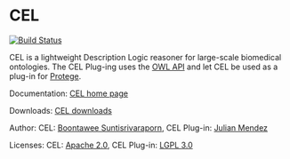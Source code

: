 CEL
===

[![Build Status](https://travis-ci.org/julianmendez/cel.png?branch=master)](https://travis-ci.org/julianmendez/cel)

CEL is a lightweight Description Logic reasoner for large-scale biomedical ontologies. The CEL Plug-ing uses the [OWL API](http://owlcs.github.io/owlapi/) and let CEL be used as a plug-in for [Protege](http://protege.stanford.edu/).

Documentation: [CEL home page](http://lat.inf.tu-dresden.de/systems/cel/)

Downloads: [CEL downloads](http://lat.inf.tu-dresden.de/systems/cel/downloads.html)

Author: CEL: [Boontawee Suntisrivaraporn](http://www.siit.tu.ac.th/professor_en.php?id=322), CEL Plug-in: [Julian Mendez](http://lat.inf.tu-dresden.de/~mendez/)

Licenses: CEL: [Apache 2.0](cel/LICENSE.txt), CEL Plug-in: [LGPL 3.0](plugin/de.tudresden.inf.lat.cel/copying-lesser.txt)



